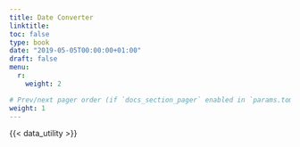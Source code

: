 ```yaml
---
title: Date Converter
linktitle:
toc: false
type: book
date: "2019-05-05T00:00:00+01:00"
draft: false
menu:
  r:
    weight: 2

# Prev/next pager order (if `docs_section_pager` enabled in `params.toml`)
weight: 1
---
```


{{< data_utility >}}

##